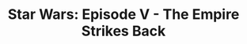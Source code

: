 ---
title: "Star Wars: Episode V - The Empire Strikes Back"

year: 1980

director: "Irvin Kershner"

summary: "Luke and his friends seek new ways to stand up to bad authority"

comment: "Lucas surrendered directorial control, and it payed off!"

image: "https://media.giphy.com/media/3o84sosNBfnFuWFC0g/giphy.gif"

imdb: "https://www.imdb.com/title/tt0080684/"

quotes:
  - "Do... or do not. There is no try."
  - "No. *I* am your father."
  - "That's impossible!"
  - "Search your feelings, you *know* it to be true!"
---